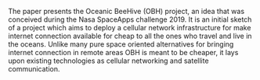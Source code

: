 The paper presents the Oceanic BeeHive (OBH) project, an idea that was conceived during the Nasa SpaceApps challenge 2019. It is an initial sketch of a project which aims to deploy a cellular network infrastructure for make internet connection available for cheap to all the ones who travel and live in the oceans. Unlike many pure space oriented alternatives for bringing internet connection in remote areas OBH is meant to be cheaper, it lays upon existing technologies as cellular networking and satellite communication. 
